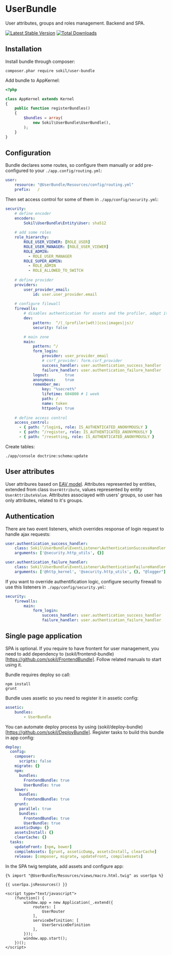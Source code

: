 # UserBundle

User attributes, groups and roles management. Backend and SPA.

[![Latest Stable Version](https://poser.pugx.org/sokil/user-bundle/v/stable.png)](https://packagist.org/packages/sokil/user-bundle)
[![Total Downloads](http://img.shields.io/packagist/dt/sokil/user-bundle.svg)](https://packagist.org/packages/sokil/user-bundle)

## Installation

Install bundle through composer:
```
composer.phar require sokil/user-bundle
```

Add bundle to AppKernel:
```php
<?php

class AppKernel extends Kernel
{
    public function registerBundles()
    {
        $bundles = array(
            new Sokil\UserBundle\UserBundle(),
        );
    }
}
```

## Configuration

Bundle declares some routes, so configure them manually or add pre-configured to your `./app.config/routing.yml`:
```yaml
user:
    resource: "@UserBundle/Resources/config/routing.yml"
    prefix:   /
```

Then set access control for some of them in `./app/config/security.yml`:
```yaml
security:
    # define encoder
    encoders:
        Sokil\UserBundle\Entity\User: sha512
    
    # add some roles
    role_hierarchy:
        ROLE_USER_VIEWER: [ROLE_USER]
        ROLE_USER_MANAGER: [ROLE_USER_VIEWER]
        ROLE_ADMIN:
          - ROLE_USER_MANAGER
        ROLE_SUPER_ADMIN:
          - ROLE_ADMIN
          - ROLE_ALLOWED_TO_SWITCH
    
    # define provider
    providers:
        user_provider_email:
            id: user.user_provider.email
            
    # configure filewall
    firewalls:
        # disables authentication for assets and the profiler, adapt it according to your needs
        dev:
            pattern:  ^/(_(profiler|wdt)|css|images|js)/
            security: false

        # main zone
        main:
            pattern: ^/
            form_login:
                provider: user_provider_email
                # csrf_provider: form.csrf_provider
                success_handler: user.authentication_success_handler
                failure_handler: user.authentication_failure_handler
            logout:       true
            anonymous:    true
            remember_me:
                key: "%secret%"
                lifetime: 604800 # 1 week
                path: /
                name: token
                httponly: true
                
    # define access control
    access_control:
      - { path: ^/login$, role: IS_AUTHENTICATED_ANONYMOUSLY }
      - { path: ^/register, role: IS_AUTHENTICATED_ANONYMOUSLY }
      - { path: ^/resetting, role: IS_AUTHENTICATED_ANONYMOUSLY }
```

Create tables:
```
./app/console doctrine:schema:update
```


## User attributes

User attribures based on [EAV model](https://en.wikipedia.org/wiki/Entity%E2%80%93attribute%E2%80%93value_model). Attributes represented by entities, extended from class `UserAttribute`, values represented by entity `UserAttributeValue`. Attributes associayed with users' groups, so user has only attributes, related to it's groups.

## Authentication

There are two event listeners, which overrides response of login request to handle ajax requests:

```yaml
user.authentication_success_handler:
    class: Sokil\UserBundle\EventListener\AuthenticationSuccessHandler
    arguments: ['@security.http_utils', {}]

user.authentication_failure_handler:
    class: Sokil\UserBundle\EventListener\AuthenticationFailureHandler
    arguments: ['@http_kernel', '@security.http_utils', {}, "@logger"]
```

If you want to override authentification logic, configure security firewall to use this listeners in `./app/config/security.yml`:

```yaml
security:
    firewalls:
        main:
            form_login:
                success_handler: user.authentication_success_handler
                failure_handler: user.authentication_failure_handler
```

## Single page application

SPA is optional. If you require to have frontent for user management, you need to add dependency to (sokil/frontend-bundle)[https://github.com/sokil/FrontendBundle]. Follow related manuals to start using it.

Bundle requires deploy so call:
```
npm install
grunt
```

Bundle uses assetic so you need to register it in assetic config:
```yaml
assetic:
    bundles:
        - UserBundle
```

You can automate deploy process by using (sokil/deploy-bundle)[https://github.com/sokil/DeployBundle]. Register tasks to build this bundle in app config:

```yaml
deploy:
  config:
    composer:
      scripts: false
    migrate: {}
    npm:
      bundles:
        FrontendBundle: true
        UserBundle: true
    bower:
      bundles:
        FrontendBundle: true
    grunt:
      parallel: true
      bundles:
        FrontendBundle: true
        UserBundle: true
    asseticDump: {}
    assetsInstall: {}
    clearCache: {}
  tasks:
    updateFront: [npm, bower]
    compileAssets: [grunt, asseticDump, assetsInstall, clearCache]
    release: [composer, migrate, updateFront, compileAssets]
```

In the SPA twig template, add assets and configure app:

```twig
{% import "@UserBundle/Resources/views/macro.html.twig" as userSpa %}

{{ userSpa.jsResources() }}

<script type="text/javascript">
    (function() {
        window.app = new Application(_.extend({
            routers: [
                UserRouter
            ],
            serviceDefinition: [
                UserServiceDefinition
            ],
        }));
        window.app.start();
    })();
</script>
```
